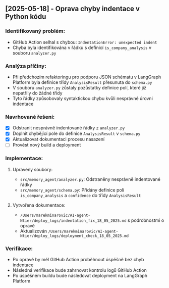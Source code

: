 ## [2025-05-18] - Oprava chyby indentace v Python kódu

### Identifikovaný problém:
- GitHub Action selhal s chybou: `IndentationError: unexpected indent`
- Chyba byla identifikována v řádku s definicí `is_company_analysis` v souboru `analyzer.py`

### Analýza příčiny:
- Při předchozím refaktoringu pro podporu JSON schématu v LangGraph Platform byla definice třídy `AnalysisResult` přesunuta do `schema.py`
- V souboru `analyzer.py` zůstaly pozůstatky definice polí, které již nepatřily do žádné třídy
- Tyto řádky způsobovaly syntaktickou chybu kvůli nesprávné úrovni indentace

### Navrhované řešení:
- [x] Odstranit nesprávně indentované řádky z `analyzer.py`
- [x] Doplnit chybějící pole do definice `AnalysisResult` v `schema.py`
- [x] Aktualizovat dokumentaci procesu nasazení
- [ ] Provést nový build a deployment

### Implementace:
1. Upraveny soubory:
   - `src/memory_agent/analyzer.py`: Odstraněny nesprávně indentované řádky
   - `src/memory_agent/schema.py`: Přidány definice polí `is_company_analysis` a `confidence` do třídy `AnalysisResult`
   
2. Vytvořena dokumentace:
   - `/Users/marekminarovic/AI-agent-Ntier/deploy_logs/indentation_fix_18_05_2025.md` s podrobnostmi o opravě
   - Aktualizován `/Users/marekminarovic/AI-agent-Ntier/deploy_logs/deployment_check_18_05_2025.md`

### Verifikace:
- Po opravě by měl GitHub Action proběhnout úspěšně bez chyb indentace
- Následná verifikace bude zahrnovat kontrolu logů GitHub Action
- Po úspěšném buildu bude následovat deployment na LangGraph Platform
